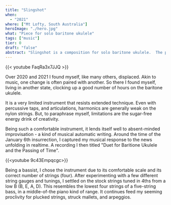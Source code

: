 ```yaml
---
title: "Slingshot"
when: 
  - "2021"
where: ["Mt Lofty, South Australia"]
heroImage: "./hero.jpg"
what: "Piece for solo baritone ukulele"
tags: ["music"]
tier: 0
draft: "false"
abstract: "Slingshot is a composition for solo baritone ukulele.  The piece is structured around a three-over-four polyrhythm.  I would situate its genre somewhere in a progressive / minimalist / folk venn diagram.  Is \"soft-prog\" a thing?  It is now." 
---
```

{{< youtube FaqRa3x7JJQ >}}
 
Over 2020 and 2021 I found myself, like many others, displaced.  Akin to music, one change is often paired with another.  So there  I found myself, living in another state, clocking up a good number of hours on the baritone ukulele.

It is a very limited instrument that resists extended technique.  Even with percussive taps, and articulations, harmonics are generally weak on the nylon strings.  But, to paraphrase myself, limitations are the sugar-free energy drink of creativity.

Being such a comfortable instrument, it lends itself well to absent-minded improvisation - a kind of musical automatic writing.  Around the time of the January 6th insurrection, I captured my musical response to the news unfolding in realtime.  A recording I then titled "Duet for Baritione Ukulele and the Passing of Time".

{{<youtube 9c43Empqcgc>}}

Being a bassist, I chose the instrument due to its comfortable scale and its correct number of strings (four).  After experimenting with a few different string gauges and tunings, I settled on the stock strings tuned in 4ths from a low B (B, E, A, D).  This resembles the lowest four strings of a five-string bass, in a middle-of-the piano kind of range. It continues feed my seeming proclivity for plucked strings, struck mallets, and arpeggios.